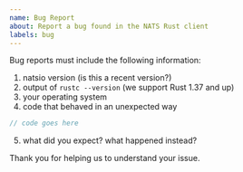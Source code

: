 ```yaml
---
name: Bug Report
about: Report a bug found in the NATS Rust client
labels: bug
---
```


Bug reports must include the following information:

1. natsio version (is this a recent version?)
2. output of `rustc --version` (we support Rust 1.37 and up)
3. your operating system
4. code that behaved in an unexpected way
  ```rust
  // code goes here
  ```
5. what did you expect? what happened instead?

Thank you for helping us to understand your issue.
